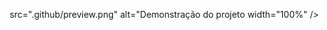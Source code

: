 <p align="center">
 <img> src=".github/preview.png" alt="Demonstração do projeto width="100%" />
</p>